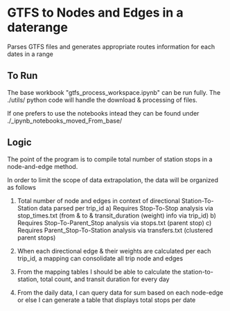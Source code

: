 # GTFS to Nodes and Edges in a daterange
Parses GTFS files and generates appropriate routes information for each dates in a range


## To Run
The base workbook "gtfs_process_workspace.ipynb" can be run fully. The ./utils/ python code will handle the download & processing of files.

If one prefers to use the notebooks intead they can be found under ./_ipynb_notebooks_moved_From_base/

## Logic
The point of the program is to compile total number of station stops in a node-and-edge method.

In order to limit the scope of data extrapolation, the data will be organized as follows

1) Total number of node and edges in context of directional Station-To-Station data parsed per trip_id
    a) Requires Stop-To-Stop analysis via stop_times.txt (from & to & transit_duration (weight) info via trip_id)
    b) Requires Stop-To-Parent_Stop analysis via stops.txt (parent stop)
    c) Requires Parent_Stop-To-Station analysis via transfers.txt (clustered parent stops)

2) When each directional edge & their weights are calculated per each trip_id, a mapping can consolidate all trip node and edges

3) From the mapping tables I should be able to calculate the station-to-station, total count, and transit duration for every day

4) From the daily data, I can query data for sum based on each node-edge or else I can generate a table that displays total stops per date
